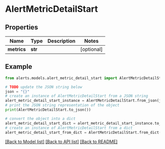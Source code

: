# AlertMetricDetailStart


## Properties

Name | Type | Description | Notes
------------ | ------------- | ------------- | -------------
**metrics** | **str** |  | [optional] 

## Example

```python
from alerts.models.alert_metric_detail_start import AlertMetricDetailStart

# TODO update the JSON string below
json = "{}"
# create an instance of AlertMetricDetailStart from a JSON string
alert_metric_detail_start_instance = AlertMetricDetailStart.from_json(json)
# print the JSON string representation of the object
print(AlertMetricDetailStart.to_json())

# convert the object into a dict
alert_metric_detail_start_dict = alert_metric_detail_start_instance.to_dict()
# create an instance of AlertMetricDetailStart from a dict
alert_metric_detail_start_from_dict = AlertMetricDetailStart.from_dict(alert_metric_detail_start_dict)
```
[[Back to Model list]](../README.md#documentation-for-models) [[Back to API list]](../README.md#documentation-for-api-endpoints) [[Back to README]](../README.md)


